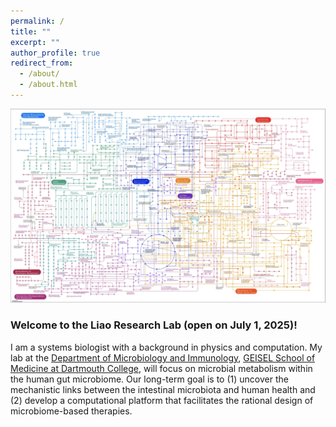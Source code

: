 ```yaml
---
permalink: /
title: ""
excerpt: ""
author_profile: true
redirect_from: 
  - /about/
  - /about.html
---
```


![](metabolic_pathway.jpg)

### Welcome to the Liao Research Lab (open on July 1, 2025)!

I am a systems biologist with a background in physics and computation. My lab at the [Department of Microbiology and Immunology](https://geiselmed.dartmouth.edu/microbio/), [GEISEL School of Medicine at Dartmouth College](https://geiselmed.dartmouth.edu), will focus on microbial metabolism within the human gut microbiome. Our long-term goal is to (1) uncover the mechanistic links between the intestinal microbiota and human health and (2) develop a computational platform that facilitates the rational design of microbiome-based therapies.
